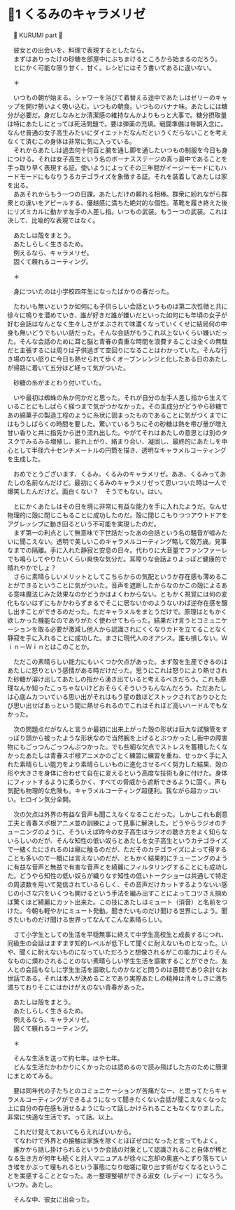 # 🍬1 くるみのキャラメリゼ

　🍬 KURUMI part 🍬

　彼女との出会いを、料理で表現するとしたなら。  
　まずはありったけの砂糖を部屋中にぶちまけるところから始まるのだろう。  
　とにかく可能な限り甘く、甘く。レシピにはそう書いてあるに違いない。

　＊

　いつもの朝が始まる。シャワーを浴びて着替える途中であたしはゼリーのキャップを開け勢いよく吸い込む。いつもの朝食。いつものバナナ味。あたしには糖分が必要だ。身だしなみとか清潔感の維持なんかよりもっと大事で。糖分摂取量は特にあたしにとっては死活問題で。要は弾薬の充填。戦闘準備は毎朝入念に。なんせ普通の女子高生みたいにダイエットだなんだというくだらないことを考えなくて済むこの身体は非常に気に入っている。  
　それからあたしは過去何十何百と腕を通し脚を通したいつもの制服を今日も身につける。それは女子高生という名のボーナスステージの真っ最中であることを手っ取り早く表現する証。使いようによってその三年間がイージーモードにもハードモードにもなりうるカテゴライズを象徴する証。それを装着してあたしは家を出る。  
　ああそれからもう一つの日課。あたしだけの頼れる相棒。群衆に紛れながら群衆との違いをアピールする、優越感に満ちた絶対的な個性。革靴を履き終えた後にリズミカルに動かす左手の人差し指。いつもの武装。もう一つの武装。これは決して、比喩的な表現ではなく。

　あたしは殻をまとう。  
　あたしらしく生きるため。  
　例えるなら、キャラメリゼ。  
　固くて頼れるコーティング。

　＊

　身についたのは小学校四年生になったばかりの春だった。

　たわいも無いというか如何にも子供らしい会話というものは第二次性徴と共に徐々に鳴りを潜めていき、誰が好きだ誰が嫌いだといった如何にも年頃の女子が好む会話はなんとなく生々しさがまぶされて味濃くなっていくくせに結局何の中身も無いどうでもいい話だった。そんな会話がもうこれ以上ないくらい嫌いだった。そんな会話のために耳と脳と青春の貴重な時間を浪費することは全くの無駄だと主張するには周りは子供過ぎて空回りになることはわかっていた。そんな行き場のない怒りに今日も熱せられて歩くオーブンレンジと化したある日のあたしが帰路に着いて五分ほど経って気がついた。

　砂糖の糸がまとわり付いていた。

　いや最初は蜘蛛の糸か何かだと思った。それが自分の左手人差し指から生えていることにもしばらく経つまで気がつかなかった。その主成分がどうやら砂糖であの綿菓子の製造工程のように糸状に固まったものであることに気がつくまでにはもうしばらくの時間を要した。驚いているうちにその砂糖は熱を帯び量が増え甘い香りと共に指先から迸り流れ出した。やがてそれはあたしの意思とは別のタスクでみるみる増殖し、膨れ上がり、絡まり合い、凝固し、最終的にあたしを中心として半径六十センチメートルの円筒を描き、透明なキャラメルコーティングを生成した。

　おめでとうございます、くるみ。くるみのキャラメリゼ。ああ、くるみってあたしの名前なんだけど。最初にくるみのキャラメリゼって思いついた時は一人で爆笑したんだけど。面白くない？　そうでもない。はい。

　とにかくあたしはその日を境に非常に有益な能力を手に入れたようだ。なんせ物理的に殻に閉じこもることに成功したのだ。殻に閉じこもりつつアウトドアをアグレッシブに動き回るという不可能を実現したのだ。  
　まず第一の利点として無意味で下世話だったあの会話という名の騒音が嘘みたいに聞こえない。透明で美しいこのキャラメルコーティング略して殻万歳。見事なまでの隔離。手に入れた静寂と安息の日々。代わりに大音量でファンファーレでも鳴らしてやりたいくらい爽快な気分だ。耳障りな会話よりよっぽど健康的で晴れやかでしょ？  
　さらに素晴らしいメリットとしてこちらからの気配というか存在感も薄めることができるということに気がついた。音声を遮断したからなのかこの殻によるある意味魔法じみた効果なのかどうかはよくわからない。ともかく視覚には何の変化もないはずにもかかわらずまるでそこに居ないかのようないわば逆存在感を醸し出すことができるのだった。ただキャラメルをまとうだけで。原理はともかく欲しかった機能なのでありがたく使わせてもらった。結果だけ言うとコミュニケーションを取る必要が激減し他人から認識されにくくなりカドを立てることなく静寂を手に入れることに成功した。まさに現代人のオアシス。誰も損しない。Ｗｉｎ－Ｗｉｎとはこのことか。

　ただこの素晴らしい能力にもいくつか欠点があった。まず殻を生産できるのはあたしに怒りという感情がある時だけだった。思うにこれは怒りにより熱せされた砂糖が溶け出してあたしの指から湧き出ていると考えるべきだろう。これも原理なんか知ったこっちゃないけどおそらくそういうもんなんだろう。ただあたしは心底ムカついている思い出がそれはもう星の数ほどストックされておりひとたび思い出せばあっという間に熱せられるのでこれはそれほど高いハードルでもなかった。

　次の問題点だがなんと言うか最初に出来上がった殻の形状は巨大な試験管をすっぽり頭から被ったような形状なので当然腕を上げるとぶつかったし街中の障害物にもごっつんごっつんぶつかった。でも些細な欠点でストレスを蓄積したくなかったあたしは青春スポ根アニメかのごとく練習に練習を重ね、せっかく手に入れた素晴らしい能力をより素晴らしいものに進化させるべく努力した結果、殻の形や大きさを身体に合わせて自在に変えるという高度な技術も身に付けた。身体にフィットするように柔らかく、すべての脅威から遮断できるように固く。声も気配も物理的な危険も。キャラメルコーティング超便利。我ながら超カッコいい。ヒロイン気分全開。

　次の欠点は外界の有益な音声も聞こえなくなることだった。しかしこれも創意工夫と青春スポ根アニメ並の訓練によって見事に解決した。どうやらラジオのチューニングのように、そういえば昨今の女子高生はラジオの聴き方をよく知らないらしいのだが、そんな知性の低い奴らとあたしを女子高生というカテゴライズで一緒くたにされるのは癪に触るのだが、ただそのカテゴライズによって得することも多いので一概には言えないのだが、ともかく結果的にチューニングのように有益な音声と無益で有害な音声とを綺麗にフィルタリングすることにも成功した。どうやら知性の低い奴らが織りなす知性の低いトークショーは共通して特定の周波数を用いて発信されているらしく、その音声だけカットするようないい感じの小さな穴をいくつも開けるという手法を編み出すことによってコツさえ掴めば驚くほど綺麗にカット出来た。この技にあたしはミュート（消音）と名前をつけた。今朝も軽やかにミュート発動。聞きたいものだけ聞ける世界にしよう。聞きたいものだけ聞ける世界ってなんてこんな素晴らしい。

　さて小学生としての生活を平穏無事に終えて中学生高校生と成長するにつれ、同級生の会話はますます知的レベルが低下して聞くに耐えないものとなった。いや、聞くに耐えないものになっていただろうと想像されるがこの能力によりそんなものに煩わされることのない素晴らしい学生生活を謳歌することができた。友人との会話もなしに学生生活を謳歌したのかなどと問うのは愚問であり余計なお世話である。それは本人が決めることであり実際あたしの精神は清々しさに満ち満ちておりそこにはかけがえのない青春があった。

　あたしは殻をまとう。  
　あたしらしく生きるため。  
　例えるなら、キャラメリゼ。  
　固くて頼れるコーティング。

　＊

　そんな生活を送って約七年。はや七年。  
　どんな生活だかわかりにくかったのは認めるので読み飛ばした方のために簡潔にまとめてみる。

　要は同年代の子たちとのコミュニケーションが苦痛だなー、と思ってたらキャラメルコーティングができるようになって聞きたくない会話が聞こえなくなった上に自分の存在感も消せるようになって話しかけられることもなくなりました。非常に快適な生活です。って話。以上。

　これだけ覚えておいてもらえればいいから。  
　てなわけで外界との接触は家族を除くとほぼゼロになったと言ってもよく。  
　誰かから話し掛けられるというか会話の対象として認識されること自体が稀となる生き方が何年も続くと対人マニュアルが徐々に忘却の奥底へとずり落ちていき埃をかぶって埋もれるという事態になり咄嗟に取り出す術がなくなるということを実感することとなった。あー整理整頓ができる淑女（レディー）になろう。いつか。あたし。

　そんな中、彼女に出会った。
